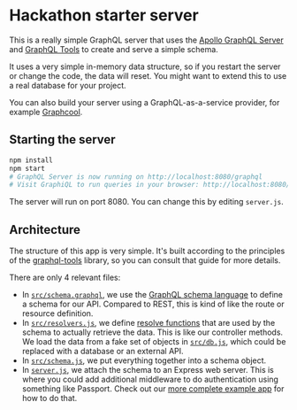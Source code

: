 # Hackathon starter server

This is a really simple GraphQL server that uses the [Apollo GraphQL Server](https://github.com/apollographql/graphql-server) and [GraphQL Tools](https://github.com/apollographql/graphql-tools) to create and serve a simple schema.

It uses a very simple in-memory data structure, so if you restart the server or change the code, the data will reset. You might want to extend this to use a real database for your project.

You can also build your server using a GraphQL-as-a-service provider, for example [Graphcool](https://www.graph.cool/).

## Starting the server

```sh
npm install
npm start
# GraphQL Server is now running on http://localhost:8080/graphql
# Visit GraphiQL to run queries in your browser: http://localhost:8080/graphiql
```

The server will run on port 8080. You can change this by editing `server.js`.

## Architecture

The structure of this app is very simple. It's built according to the principles of the [graphql-tools](http://dev.apollodata.com/tools/graphql-tools/index.html) library, so you can consult that guide for more details.

There are only 4 relevant files:

- In [`src/schema.graphql`](src/schema.graphql), we use the [GraphQL schema language](http://graphql.org/learn/schema/) to define a schema for our API. Compared to REST, this is kind of like the route or resource definition.
- In [`src/resolvers.js`](src/resolvers.js), we define [resolve functions](http://dev.apollodata.com/tools/graphql-tools/resolvers.html) that are used by the schema to actually retrieve the data. This is like our controller methods. We load the data from a fake set of objects in [`src/db.js`](src/db.js), which could be replaced with a database or an external API.
- In [`src/schema.js`](src/schema.js), we put everything together into a schema object.
- In [`server.js`](server.js), we attach the schema to an Express web server. This is where you could add additional middleware to do authentication using something like Passport. Check out our [more complete example app](https://github.com/apollographql/GitHunt-API/blob/master/api/server.js) for how to do that.
